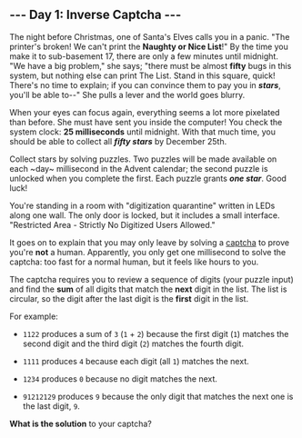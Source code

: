 ## --- Day 1: Inverse Captcha ---
The night before Christmas, one of Santa's Elves calls you in a panic. "The printer's broken! We can't print the **Naughty or Nice List**!" By the time you make it to sub-basement 17<!--- Floor 17: cafeteria, printing department, and experimental organic digitization equipment. -->, there are only a few minutes until midnight. "We have a big problem," she says; "there must be almost **fifty** bugs in this system, but nothing else can print The List. Stand in this square, quick! There's no time to explain; if you can convince them to pay you in ***stars***, you'll be able to--" She pulls a lever and the world goes blurry.
 
When your eyes can focus again, everything seems a lot more pixelated than before. She must have sent you inside the computer! You check the system clock: **25 milliseconds** until midnight. With that much time, you should be able to collect all ***fifty stars*** by December 25th.
 
Collect stars by solving puzzles. Two puzzles will be made available on each ~day~ millisecond in the Advent calendar; the second puzzle is unlocked when you complete the first. Each puzzle grants ***one star***. Good luck!
 
You're standing in a room with "digitization quarantine" written in LEDs along one wall. The only door is locked, but it includes a small interface. "Restricted Area - Strictly No Digitized Users Allowed."
 
It goes on to explain that you may only leave by solving a [captcha](https://en.wikipedia.org/wiki/CAPTCHA) to prove you're **not** a human. Apparently, you only get one millisecond to solve the captcha: too fast for a normal human, but it feels like hours to you.
 
The captcha requires you to review a sequence of digits (your puzzle input) and find the **sum** of all digits that match the **next** digit in the list. The list is circular, so the digit after the last digit is the **first** digit in the list.
 
For example:
 
 
- `1122` produces a sum of `3` (`1` + `2`) because the first digit (`1`) matches the second digit and the third digit (`2`) matches the fourth digit.
 
- `1111` produces `4` because each digit (all `1`) matches the next.
 
- `1234` produces `0` because no digit matches the next.
 
- `91212129` produces `9` because the only digit that matches the next one is the last digit, `9`.
 
 
**What is the solution** to your captcha?
 